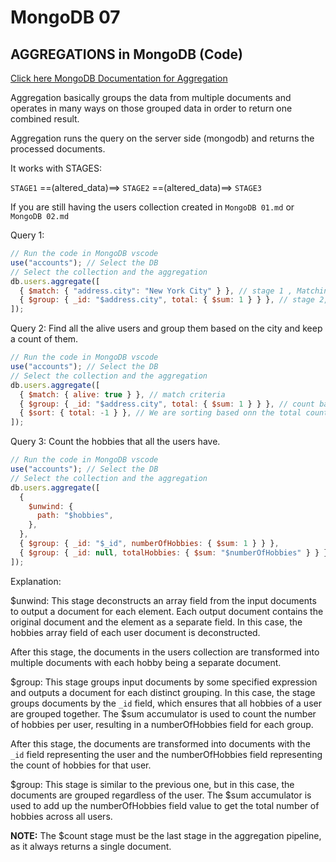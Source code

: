 # MongoDB 07

## AGGREGATIONS in MongoDB (Code)

[Click here MongoDB Documentation for Aggregation](https://www.mongodb.com/docs/atlas/atlas-sp/stream-aggregation/)

Aggregation basically groups the data from multiple documents and operates in many ways on those grouped data in order to return one combined result.

Aggregation runs the query on the server side (mongodb) and returns the processed documents.

It works with STAGES:

`STAGE1` ==(altered_data)==> `STAGE2` ==(altered_data)==> `STAGE3`

If you are still having the users collection created in `MongoDB 01.md` or `MongoDB 02.md`

Query 1:

```js
// Run the code in MongoDB vscode
use("accounts"); // Select the DB
// Select the collection and the aggregation
db.users.aggregate([
  { $match: { "address.city": "New York City" } }, // stage 1 , Matching the address, city to 'New York City' with $match
  { $group: { _id: "$address.city", total: { $sum: 1 } } }, // stage 2, Group them to output as needed
]);
```

Query 2: Find all the alive users and group them based on the city and keep a count of them.

```js
// Run the code in MongoDB vscode
use("accounts"); // Select the DB
// Select the collection and the aggregation
db.users.aggregate([
  { $match: { alive: true } }, // match criteria
  { $group: { _id: "$address.city", total: { $sum: 1 } } }, // count based on address.city which we mention in _id
  { $sort: { total: -1 } }, // We are sorting based onn the total count in desc by mentioning -1
]);
```

Query 3: Count the hobbies that all the users have.

```js
// Run the code in MongoDB vscode
use("accounts"); // Select the DB
// Select the collection and the aggregation
db.users.aggregate([
  {
    $unwind: {
      path: "$hobbies",
    },
  },
  { $group: { _id: "$_id", numberOfHobbies: { $sum: 1 } } },
  { $group: { _id: null, totalHobbies: { $sum: "$numberOfHobbies" } } },
]);
```

Explanation:

$unwind: This stage deconstructs an array field from the input documents to output a document for each element. Each output document contains the original document and the element as a separate field. In this case, the hobbies array field of each user document is deconstructed.

After this stage, the documents in the users collection are transformed into multiple documents with each hobby being a separate document.

$group: This stage groups input documents by some specified expression and outputs a document for each distinct grouping. In this case, the stage groups documents by the `_id` field, which ensures that all hobbies of a user are grouped together. The $sum accumulator is used to count the number of hobbies per user, resulting in a numberOfHobbies field for each group.

After this stage, the documents are transformed into documents with the `_id` field representing the user and the numberOfHobbies field representing the count of hobbies for that user.

$group: This stage is similar to the previous one, but in this case, the documents are grouped regardless of the user. The $sum accumulator is used to add up the numberOfHobbies field value to get the total number of hobbies across all users.

**NOTE:** The $count stage must be the last stage in the aggregation pipeline, as it always returns a single document.
